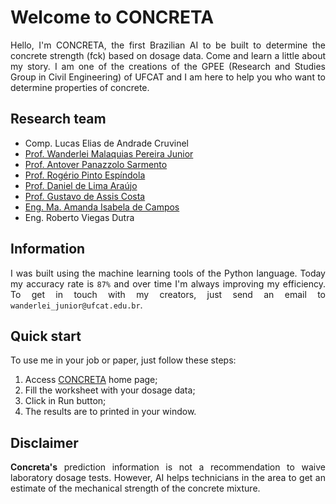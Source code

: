 <h1>Welcome to CONCRETA</h1>

<p align="justify">
Hello, I'm CONCRETA, the first Brazilian AI to be built to determine the concrete strength (fck) based on dosage data. Come and learn a little about my story.  I am one of the creations of the GPEE (Research and Studies Group in Civil Engineering) of UFCAT and I am here to help you who want to determine properties of concrete.
</p>

<h2>Research team</h2>

<ul>
  <li><a href="" target="_blank"></a>Comp. Lucas Elias de Andrade Cruvinel</li>
  <li><a href="http://lattes.cnpq.br/2268506213083114" target="_blank">Prof. Wanderlei Malaquias Pereira Junior</a></li>
  <li><a href="http://lattes.cnpq.br/4025685702530313" target="_blank">Prof. Antover Panazzolo Sarmento</a></li>
  <li><a href="http://lattes.cnpq.br/8968151880884493" target="_blank">Prof. Rogério Pinto Espíndola</a></li>
  <li><a href="http://lattes.cnpq.br/8801080897723883" target="_blank">Prof. Daniel de Lima Araújo</a></li>
  <li><a href="http://lattes.cnpq.br/1543798708473666" target="_blank">Prof. Gustavo de Assis Costa</a></li>
  <li><a href="http://lattes.cnpq.br/0348866215558920" target="_blank">Eng. Ma. Amanda Isabela de Campos</a></li>
  <li><a href="" target="_blank"></a>Eng. Roberto Viegas Dutra</li>
</ul>

<h2>Information</h2>   
<p align="justify">
I was built using the machine learning tools of the Python language. Today my accuracy rate is <code>87%</code> and over time I'm always improving my efficiency. To get in touch with my creators, just send an email to <code>wanderlei_junior@ufcat.edu.br</code>. 
</p>

<h2>Quick start</h2>
<p align="justify">
To use me in your job or paper, just follow these steps:<br> 

<ol>
  <li>Access <a href="https://robertoviegas-concreta-app-5uef27.streamlit.app/" target="_blank">CONCRETA</a> home page;</li>
  <li>Fill the worksheet with your dosage data;</li>
  <li>Click in Run button;</li>
  <li>The results are to printed in your window.</li>
</ol>  

<!--
<ol>
  <li>Download pre-trained <a href="https://github.com/wmpjrufg/Concreta/tree/gh-pages/_data/model" target="_blank">model</a> (<code>model.sav</code> and <code>scale.sav</code> files);</li>
  <li>Download pre-trained <a href="https://github.com/wmpjrufg/Concreta/tree/gh-pages/_data/model" target="_blank">model</a> (<code>model.sav</code> and <code>scale.sav</code> files);</li>
  <li>Open a new <a href="https://colab.research.google.com" target="_blank">Google Colab project</a> and upload <a href="https://drive.google.com/drive/folders/1reR2inVWJoU_cZ5VZvz3-A_q7wHMizJD?usp=sharing" target="_blank">example</a> notebook;</li>
  <li>Fill in the <a href="https://github.com/wmpjrufg/Concreta/tree/gh-pages/_data/input%20data" target="_blank"> worksheet</a> with your dosage data;</li>
  <li>Upload input data in notebook jupyter;</li>
  <li>Upload pre-trained (<code>.sav</code> files) in notebook jupyter;</li>
  <li>Upload <a href="https://drive.google.com/drive/folders/1reR2inVWJoU_cZ5VZvz3-A_q7wHMizJD?usp=sharing" target="_blank">CONCRETA</a> engine in notebook jupyter;</li>
  <li>Execute notebook jupyter and wait;</li>
  <li>The results are to printed in window.</li>
</ol>

<h4>Help to upload in Google Colab</h4>

<ol>
  <li><p align="justify">On the left-hand side of the user interface, access the file directories (last icon);
</p></li>
  <li>Click on upload;</li>
  <li><p align="justify">Choose the file you want to upload <code>–></code> click Ok <code>–></code> then click OK when the warning that says “refresh will remove uploaded things”!!! Now your file is on google colab;</p></li>
</ol>
-->

<h2>Disclaimer</h2>   
<p align="justify">
<b>Concreta's</b> prediction information is not a recommendation to waive laboratory dosage tests. However, AI helps technicians in the area to get an estimate of the mechanical strength of the concrete mixture.
</p>
